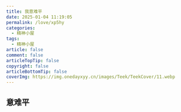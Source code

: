 ```yaml
---
title: 我意难平
date: 2025-01-04 11:19:05
permalink: /love/xp5hy
categories:
  - 精神小屋
tags:
  - 精神小屋
article: false
comment: false
articleTopTip: false
copyright: false
articleBottomTip: false
coverImg: https://img.onedayxyy.cn/images/Teek/TeekCover/11.webp
---
```




































## 意难平
